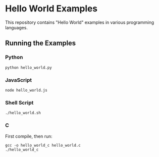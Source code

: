 # Hello World Examples

This repository contains "Hello World" examples in various programming languages.

## Running the Examples

### Python
```
python hello_world.py
```

### JavaScript
```
node hello_world.js
```

### Shell Script
```
./hello_world.sh
```

### C
First compile, then run:
```
gcc -o hello_world_c hello_world.c
./hello_world_c
```
